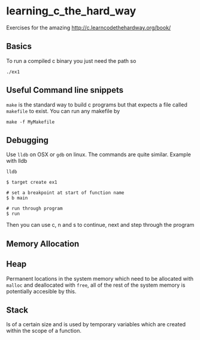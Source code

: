 # learning_c_the_hard_way
Exercises for the amazing http://c.learncodethehardway.org/book/

## Basics

To run a compiled c  binary you just need the path so 

`./ex1`

## Useful Command line snippets

`make` is the standard way to build c programs but that expects a file called `makefile` to exist. You can run any makefile by 

```
make -f MyMakefile
```

## Debugging

Use `lldb` on OSX or `gdb` on linux. The commands are quite similar. Example with lldb

```
lldb

$ target create ex1

# set a breakpoint at start of function name
$ b main  

# run through program
$ run

```

Then you can use c, n and s to continue, next and step through the program

## Memory Allocation

## Heap

Permanent locations in the system memory which need to be allocated with `malloc` and deallocated with `free`, all of the rest of the system memory is potentially accesible by this.

## Stack

Is of a certain size and is used by temporary variables which are created within the scope of a function.
